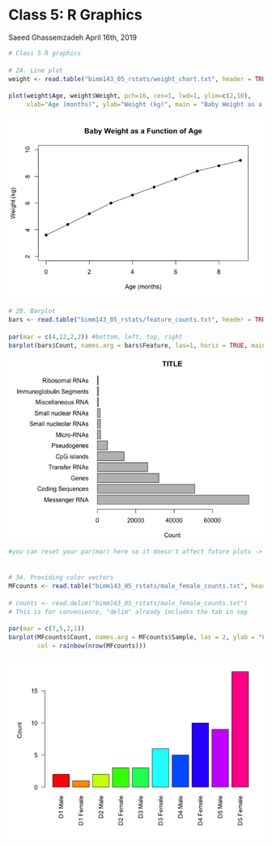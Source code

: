 Class 5: R Graphics
================
Saeed Ghassemzadeh
April 16th, 2019

``` r
# Class 5 R graphics

# 2A. Line plot
weight <- read.table("bimm143_05_rstats/weight_chart.txt", header = TRUE)

plot(weight$Age, weight$Weight, pch=16, cex=1, lwd=1, ylim=c(2,10),
     xlab="Age (months)", ylab="Weight (kg)", main = "Baby Weight as a Function of Age", type="o")
```

![](class05_files/figure-markdown_github/unnamed-chunk-1-1.png)

``` r
# 2B. Barplot
bars <- read.table("bimm143_05_rstats/feature_counts.txt", header = TRUE, sep = "\t") #backslash

par(mar = c(4,12,2,2)) #bottom, left, top, right
barplot(bars$Count, names.arg = bars$Feature, las=1, horiz = TRUE, main = "TITLE", xlab = "Count")
```

![](class05_files/figure-markdown_github/unnamed-chunk-1-2.png)

``` r
#you can reset your par(mar) here so it doesn't affect future plots -> par(mar=old.par)


# 3A. Providing color vectors
MFcounts <- read.table("bimm143_05_rstats/male_female_counts.txt", header = TRUE, sep = "\t")

# counts <- read.delim("bimm143_05_rstats/male_female_counts.txt") 
# This is for convenience, "delim" already includes the tab in sep

par(mar = c(7,5,2,1))
barplot(MFcounts$Count, names.arg = MFcounts$Sample, las = 2, ylab = "Count",
        col = rainbow(nrow(MFcounts)))
```

![](class05_files/figure-markdown_github/unnamed-chunk-1-3.png)
